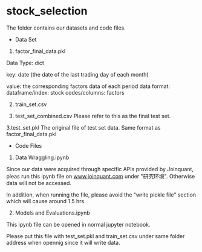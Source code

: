 # stock_selection

The folder contains our datasets and code files.

- Data Set

1. factor_final_data.pkl

Data Type: dict

key: date (the date of the last trading day of each month)

value: the corresponding factors data of each period
	data format: dataframe/index: stock codes/columns: factors

2. train_set.csv 

3. test_set_combined.csv
Please refer to this as the final test set.

3.test_set.pkl 
The original file of test set data. Same format as factor_final_data.pkl


- Code Files

1. Data Wraggling.ipynb

Since our data were acquired through specific APIs provided by Joinquant, pleas run this ipynb file on www.joinquant.com under "研究环境". Otherwise data will not be accessed. 

In addition, when running the file, please avoid the "write pickle file" section which will cause around 1.5 hrs.

2. Models and Evaluations.ipynb

This ipynb file can be opened in normal jupyter notebook. 

Please put this file with test_set.pkl and train_set.csv under same folder address when opennig since it will write data.






